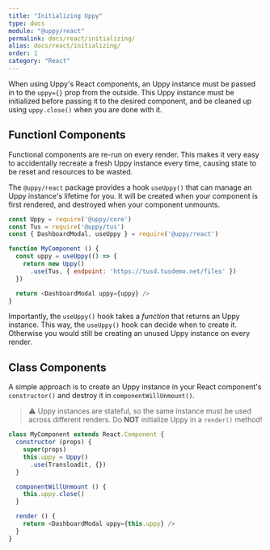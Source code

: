 ```yaml
---
title: "Initializing Uppy"
type: docs
module: "@uppy/react"
permalink: docs/react/initializing/
alias: docs/react/initializing/
order: 1
category: "React"
---
```


When using Uppy's React components, an Uppy instance must be passed in to the `uppy={}` prop from the outside. This Uppy instance must be initialized before passing it to the desired component, and be cleaned up using `uppy.close()` when you are done with it.

## Functionl Components

Functional components are re-run on every render. This makes it very easy to accidentally recreate a fresh Uppy instance every time, causing state to be reset and resources to be wasted.

The `@uppy/react` package provides a hook `useUppy()` that can manage an Uppy instance's lifetime for you. It will be created when your component is first rendered, and destroyed when your component unmounts.

```js
const Uppy = require('@uppy/core')
const Tus = require('@uppy/tus')
const { DashboardModal, useUppy } = require('@uppy/react')

function MyComponent () {
  const uppy = useUppy(() => {
    return new Uppy()
      .use(Tus, { endpoint: 'https://tusd.tusdemo.net/files' })
  })

  return <DashboardModal uppy={uppy} />
}
```

Importantly, the `useUppy()` hook takes a _function_ that returns an Uppy instance. This way, the `useUppy()` hook can decide when to create it. Otherwise you would still be creating an unused Uppy instance on every render.

## Class Components

A simple approach is to create an Uppy instance in your React component's `constructor()` and destroy it in `componentWillUnmount()`.

> ⚠ Uppy instances are stateful, so the same instance must be used across different renders.
> Do **NOT** initialize Uppy in a `render()` method!

```js
class MyComponent extends React.Component {
  constructor (props) {
    super(props)
    this.uppy = Uppy()
      .use(Transloadit, {})
  }

  componentWillUnmount () {
    this.uppy.close()
  }

  render () {
    return <DashboardModal uppy={this.uppy} />
  }
}
```
